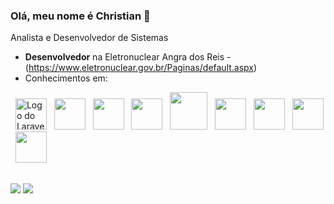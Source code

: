 ### Olá, meu nome é Christian 👋

Analista e Desenvolvedor de Sistemas

- **Desenvolvedor** na Eletronuclear Angra dos Reis - (https://www.eletronuclear.gov.br/Paginas/default.aspx)
- Conhecimentos em: 
<div display="inline">
  &nbsp;&nbsp;<img width="50" height="50" src="https://cdn.jsdelivr.net/gh/devicons/devicon@latest/icons/laravel/laravel-original.svg" alt="Logo do Laravel" title="Laravel - Framework PHP"/>
  &nbsp;&nbsp;<img width="50" height="50" src="https://cdn.jsdelivr.net/gh/devicons/devicon/icons/codeigniter/codeigniter-plain-wordmark.svg" />   
  &nbsp;&nbsp;<img width="50" height="50" src="https://cdn.jsdelivr.net/gh/devicons/devicon/icons/php/php-original.svg" />
  &nbsp;&nbsp;<img width="50" height="50" src="https://cdn.jsdelivr.net/gh/devicons/devicon/icons/csharp/csharp-original.svg" />
  &nbsp;&nbsp;<img width="60" height="60" src="https://cdn.jsdelivr.net/gh/devicons/devicon/icons/java/java-original-wordmark.svg" />
  &nbsp;&nbsp;<img width="50" height="50" src="https://cdn.jsdelivr.net/gh/devicons/devicon/icons/javascript/javascript-original.svg" />
  &nbsp;&nbsp;<img width="50" height="50" src="https://cdn.jsdelivr.net/gh/devicons/devicon/icons/bootstrap/bootstrap-original.svg" />  
  &nbsp;&nbsp;<img width="50" height="50" src="https://cdn.jsdelivr.net/gh/devicons/devicon/icons/git/git-original-wordmark.svg" />        
  &nbsp;&nbsp;<img width="50" height="50" src="https://cdn.jsdelivr.net/gh/devicons/devicon/icons/androidstudio/androidstudio-original.svg" />   
</div>

##

<div> 
  <a href="mailto:chrisstipdev@gmail.com" target="_blank" rel="noopener noreferrer"><img src="https://img.shields.io/badge/Gmail-D14836?style=for-the-badge&logo=gmail&logoColor=white" target="_blank"></a>
  <a href="https://www.linkedin.com/in/christian-stipursky-85330839" target="_blank" rel="noopener noreferrer"><img src="https://img.shields.io/badge/LinkedIn-0077B5?style=for-the-badge&logo=linkedin&logoColor=white"></a> 
</div>

